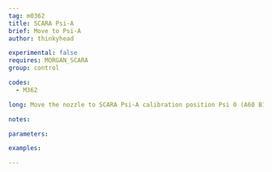 ```yaml
---
tag: m0362
title: SCARA Psi-A
brief: Move to Psi-A
author: thinkyhead

experimental: false
requires: MORGAN_SCARA
group: control

codes:
  - M362

long: Move the nozzle to SCARA Psi-A calibration position Psi 0 (A60 B180) for calibration of "zero degrees."

notes:

parameters:

examples:

---
```


